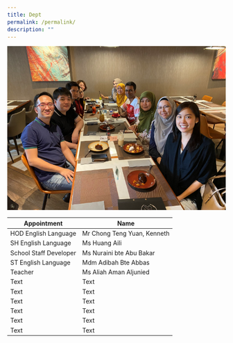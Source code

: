 ```yaml
---
title: Dept
permalink: /permalink/
description: ""
---
```

<center><img alt="centered image" src="/images/EL%20Dept_e.png"></center>



| Appointment | Name | 
| -------- | -------- | 
| HOD English Language    | Mr  Chong Teng Yuan, Kenneth   | 
| SH English Language     | Ms Huang Aili    | 
| School Staff Developer     | Ms Nuraini bte Abu Bakar    | 
| ST  English Language    | Mdm  Adibah Bte Abbas    | 
| Teacher     | Ms Aliah Aman Aljunied     | 
| Text     | Text     | 
| Text     | Text     | 
| Text     | Text     | 
| Text     | Text     | 
| Text     | Text     | 
| Text     | Text     | 